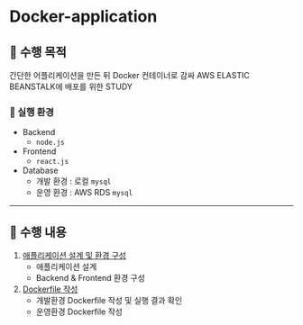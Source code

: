 # Docker-application


## 🎯 수행 목적
간단한 어플리케이션을 만든 뒤 Docker 컨테이너로 감싸 AWS ELASTIC BEANSTALK에 배포를 위한 STUDY

### 🚀 실행 환경
- Backend
	- `node.js`
- Frontend
	- `react.js`
- Database
	- 개발 환경 : 로컬 `mysql`
	- 운영 환경 : AWS RDS `mysql`

***

## 🚀 수행 내용
1. <a href="https://velog.io/@sungjin0757/DOCKER-%EC%95%A0%ED%94%8C%EB%A6%AC%EC%BC%80%EC%9D%B4%EC%85%98%EC%9D%84-AWS-ELASTIC-BEANSTALK%EC%97%90-%EB%B0%B0%ED%8F%AC%ED%95%B4-%EB%B3%B4%EA%B8%B0-1" target="_blank">애플리케이션 설계 및 환경 구성</a>
	- 애플리케이션 설계
	- Backend & Frontend 환경 구성
2. <a href="https://velog.io/@sungjin0757/DOCKER-%EC%95%A0%ED%94%8C%EB%A6%AC%EC%BC%80%EC%9D%B4%EC%85%98%EC%9D%84-AWS-ELASTIC-BEANSTALK%EC%97%90-%EB%B0%B0%ED%8F%AC%ED%95%B4-%EB%B3%B4%EA%B8%B0-2" target="_blank">Dockerfile 작성</a>
	- 개발환경 Dockerfile 작성 및 실행 결과 확인
	- 운영환경 Dockerfile 작성